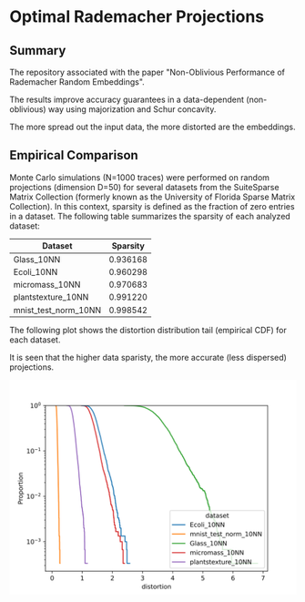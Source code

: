 # Optimal Rademacher Projections

## Summary

The repository associated with the paper "Non-Oblivious Performance of Rademacher Random Embeddings".

The results improve accuracy guarantees in a data-dependent (non-oblivious) way using majorization and Schur concavity.

The more spread out the input data, the more distorted are the embeddings.

## Empirical Comparison

Monte Carlo simulations (N=1000 traces) were performed on random projections (dimension D=50) for several datasets from the SuiteSparse Matrix Collection (formerly known as the University of Florida Sparse Matrix Collection). In this context, sparsity is defined as the fraction of zero entries in a dataset. The following table summarizes the sparsity of each analyzed dataset:

| Dataset | Sparsity |
|---------|----------|
| Glass_10NN | 0.936168 |
| Ecoli_10NN | 0.960298 |
| micromass_10NN | 0.970683 |
| plantstexture_10NN | 0.991220 |
| mnist_test_norm_10NN | 0.998542 |

The following plot shows the distortion distribution tail (empirical CDF) for each dataset. 

It is seen that the higher data sparisty, the more accurate (less dispersed) projections.

<img src="./comparison (1).svg">

